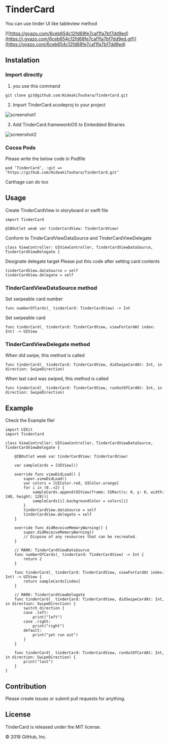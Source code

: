 # TinderCard
You can use tinder UI like tableview method

[![https://gyazo.com/6ceb654c12fd68fe7caf1fa7bf7dd9ed](https://i.gyazo.com/6ceb654c12fd68fe7caf1fa7bf7dd9ed.gif)](https://gyazo.com/6ceb654c12fd68fe7caf1fa7bf7dd9ed)

## Instalation
### Import directly
1. you use this command

```
git clone git@github.com:HideakiTouhara/TinderCard.git
```

2. Import TinderCard.xcodeproj to your project

![screenshot1](https://github.com/HideakiTouhara/TinderCard/blob/resources/Resources/screenshot1.jpg)

3. Add TinderCard.frameworkiOS to Embedded Binaries

![screenshot2](https://github.com/HideakiTouhara/TinderCard/blob/resources/Resources/screenshot2.jpg)



### Cocoa Pods
Please write the below code in Podfile

```
pod ‘TinderCard’, :git => 'https://github.com/HideakiTouhara/TinderCard.git’
```

Carthage can do too

## Usage
Create TinderCardView in storyboard or swift file

```
import TinderCard

@IBOutlet weak var tinderCardView: TinderCardView!
```

Conform to TinderCardViewDataSource and TinderCardViewDelegate

```
class ViewController: UIViewController, TinderCardViewDataSource, TinderCardViewDelegate {
```

Designate delegate target
Please put this code after setting card contents

```
tinderCardView.dataSource = self
tinderCardView.delegate = self
```

### TinderCardViewDataSource method

Set swipeable card number

```
func numberOfCards(_ tinderCard: TinderCardView) -> Int
```

Set swipeable card

```
func tinderCard(_ tinderCard: TinderCardView, viewForCardAt index: Int) -> UIView
```

### TinderCardViewDelegate method

When did swipe, this method is called

```
func tinderCard(_ tinderCard: TinderCardView, didSwipeCardAt: Int, in direction: SwipeDirection)
```

When last card was swiped, this method is called

```
func tinderCard(_ tinderCard: TinderCardView, runOutOfCardAt: Int, in direction: SwipeDirection)
```

## Example
Check the Example file!

```
import UIKit
import TinderCard

class ViewController: UIViewController, TinderCardViewDataSource, TinderCardViewDelegate {

    @IBOutlet weak var tinderCardView: TinderCardView!

    var sampleCards = [UIView]()

    override func viewDidLoad() {
        super.viewDidLoad()
        var colors = [UIColor.red, UIColor.orange]
        for i in (0..<2) {
            sampleCards.append(UIView(frame: CGRect(x: 0, y: 0, width: 240, height: 128)))
            sampleCards[i].backgroundColor = colors[i]
        }
        tinderCardView.dataSource = self
        tinderCardView.delegate = self
    }

    override func didReceiveMemoryWarning() {
        super.didReceiveMemoryWarning()
        // Dispose of any resources that can be recreated.
    }

    // MARK: TinderCardViewDataSource
    func numberOfCards(_ tinderCard: TinderCardView) -> Int {
        return 2
    }

    func tinderCard(_ tinderCard: TinderCardView, viewForCardAt index: Int) -> UIView {
        return sampleCards[index]
    }

    // MARK: TinderCardViewDelegate
    func tinderCard(_ tinderCard: TinderCardView, didSwipeCardAt: Int, in direction: SwipeDirection) {
        switch direction {
        case .left:
            print("left")
        case .right:
            print("right")
        default:
            print("yet run out")
        }
    }

    func tinderCard(_ tinderCard: TinderCardView, runOutOfCardAt: Int, in direction: SwipeDirection) {
        print("last")
    }
}
```
## Contribution
Please create issues or submit pull requests for anything.

## License
TinderCard is released under the MIT license.

© 2018 GitHub, Inc.

